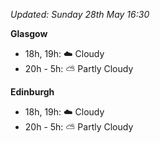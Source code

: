 *Updated: Sunday 28th May 16:30*

**Glasgow**

* 18h, 19h: :cloud: Cloudy
* 20h - 5h: :partly_sunny: Partly Cloudy

**Edinburgh**

* 18h, 19h: :cloud: Cloudy
* 20h - 5h: :partly_sunny: Partly Cloudy
